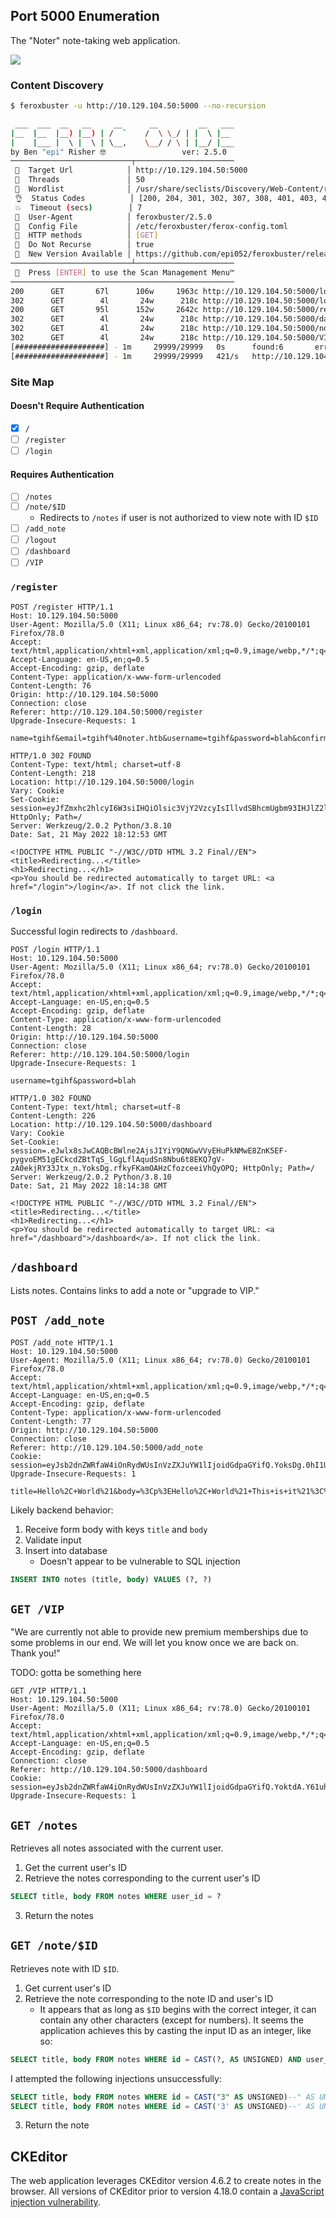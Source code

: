 ## Port 5000 Enumeration

The "Noter" note-taking web application.

![](images/Pasted%20image%2020220521140553.png)

### Content Discovery

```bash
$ feroxbuster -u http://10.129.104.50:5000 --no-recursion

 ___  ___  __   __     __      __         __   ___
|__  |__  |__) |__) | /  `    /  \ \_/ | |  \ |__
|    |___ |  \ |  \ | \__,    \__/ / \ | |__/ |___
by Ben "epi" Risher 🤓                 ver: 2.5.0
───────────────────────────┬──────────────────────
 🎯  Target Url            │ http://10.129.104.50:5000
 🚀  Threads               │ 50
 📖  Wordlist              │ /usr/share/seclists/Discovery/Web-Content/raft-medium-directories.txt
 👌  Status Codes          │ [200, 204, 301, 302, 307, 308, 401, 403, 405, 500]
 💥  Timeout (secs)        │ 7
 🦡  User-Agent            │ feroxbuster/2.5.0
 💉  Config File           │ /etc/feroxbuster/ferox-config.toml
 🏁  HTTP methods          │ [GET]
 🚫  Do Not Recurse        │ true
 🎉  New Version Available │ https://github.com/epi052/feroxbuster/releases/latest
───────────────────────────┴──────────────────────
 🏁  Press [ENTER] to use the Scan Management Menu™
──────────────────────────────────────────────────
200      GET       67l      106w     1963c http://10.129.104.50:5000/login
302      GET        4l       24w      218c http://10.129.104.50:5000/logout => http://10.129.104.50:5000/login
200      GET       95l      152w     2642c http://10.129.104.50:5000/register
302      GET        4l       24w      218c http://10.129.104.50:5000/dashboard => http://10.129.104.50:5000/login
302      GET        4l       24w      218c http://10.129.104.50:5000/notes => http://10.129.104.50:5000/login
302      GET        4l       24w      218c http://10.129.104.50:5000/VIP => http://10.129.104.50:5000/login
[####################] - 1m     29999/29999   0s      found:6       errors:0
[####################] - 1m     29999/29999   421/s   http://10.129.104.50:5000
```

### Site Map

#### Doesn't Require Authentication

- [X] `/`
- [ ] `/register`
- [ ] `/login`

#### Requires Authentication

- [ ] `/notes`
- [ ] `/note/$ID`
	- Redirects to `/notes` if user is not authorized to view note with ID  `$ID`
- [ ] `/add_note`
- [ ] `/logout`
- [ ] `/dashboard`
- [ ] `/VIP`

### `/register`

```http
POST /register HTTP/1.1
Host: 10.129.104.50:5000
User-Agent: Mozilla/5.0 (X11; Linux x86_64; rv:78.0) Gecko/20100101 Firefox/78.0
Accept: text/html,application/xhtml+xml,application/xml;q=0.9,image/webp,*/*;q=0.8
Accept-Language: en-US,en;q=0.5
Accept-Encoding: gzip, deflate
Content-Type: application/x-www-form-urlencoded
Content-Length: 76
Origin: http://10.129.104.50:5000
Connection: close
Referer: http://10.129.104.50:5000/register
Upgrade-Insecure-Requests: 1

name=tgihf&email=tgihf%40noter.htb&username=tgihf&password=blah&confirm=blah
```

```http
HTTP/1.0 302 FOUND
Content-Type: text/html; charset=utf-8
Content-Length: 218
Location: http://10.129.104.50:5000/login
Vary: Cookie
Set-Cookie: session=eyJfZmxhc2hlcyI6W3siIHQiOlsic3VjY2VzcyIsIllvdSBhcmUgbm93IHJlZ2lzdGVyZWQgYW5kIGNhbiBsb2cgaW4iXX1dfQ.YokrpQ.T93TcqwpzrP5QZlbeE5XK77Ob5Y; HttpOnly; Path=/
Server: Werkzeug/2.0.2 Python/3.8.10
Date: Sat, 21 May 2022 18:12:53 GMT

<!DOCTYPE HTML PUBLIC "-//W3C//DTD HTML 3.2 Final//EN">
<title>Redirecting...</title>
<h1>Redirecting...</h1>
<p>You should be redirected automatically to target URL: <a href="/login">/login</a>. If not click the link.
```

### `/login`

Successful login redirects to `/dashboard`.

```http
POST /login HTTP/1.1
Host: 10.129.104.50:5000
User-Agent: Mozilla/5.0 (X11; Linux x86_64; rv:78.0) Gecko/20100101 Firefox/78.0
Accept: text/html,application/xhtml+xml,application/xml;q=0.9,image/webp,*/*;q=0.8
Accept-Language: en-US,en;q=0.5
Accept-Encoding: gzip, deflate
Content-Type: application/x-www-form-urlencoded
Content-Length: 28
Origin: http://10.129.104.50:5000
Connection: close
Referer: http://10.129.104.50:5000/login
Upgrade-Insecure-Requests: 1

username=tgihf&password=blah
```

```http
HTTP/1.0 302 FOUND
Content-Type: text/html; charset=utf-8
Content-Length: 226
Location: http://10.129.104.50:5000/dashboard
Vary: Cookie
Set-Cookie: session=.eJwlx8sJwCAQBcBWlne2AjsJIYiY9QNGwVVyEHuPkNMwE8ZnK5EF-pygvoEM51gECkcdZBtTqS_lGgLflAqudSn8Nbu6t8EKQ7gV-zA0ekjRY33Jtx_n.YoksDg.rfkyFKamOAHzCfozceeiVhQyOPQ; HttpOnly; Path=/
Server: Werkzeug/2.0.2 Python/3.8.10
Date: Sat, 21 May 2022 18:14:38 GMT

<!DOCTYPE HTML PUBLIC "-//W3C//DTD HTML 3.2 Final//EN">
<title>Redirecting...</title>
<h1>Redirecting...</h1>
<p>You should be redirected automatically to target URL: <a href="/dashboard">/dashboard</a>. If not click the link.
```

## `/dashboard`

Lists notes. Contains links to add a note or "upgrade to VIP."

## `POST /add_note`

```http
POST /add_note HTTP/1.1
Host: 10.129.104.50:5000
User-Agent: Mozilla/5.0 (X11; Linux x86_64; rv:78.0) Gecko/20100101 Firefox/78.0
Accept: text/html,application/xhtml+xml,application/xml;q=0.9,image/webp,*/*;q=0.8
Accept-Language: en-US,en;q=0.5
Accept-Encoding: gzip, deflate
Content-Type: application/x-www-form-urlencoded
Content-Length: 77
Origin: http://10.129.104.50:5000
Connection: close
Referer: http://10.129.104.50:5000/add_note
Cookie: session=eyJsb2dnZWRfaW4iOnRydWUsInVzZXJuYW1lIjoidGdpaGYifQ.YoksDg.0hI1UmSR2NxVANTNsMJmqF0zPlg
Upgrade-Insecure-Requests: 1

title=Hello%2C+World%21&body=%3Cp%3EHello%2C+World%21+This+is+it%21%3C%2Fp%3E
```

Likely backend behavior:

1. Receive form body with keys `title` and `body`
2. Validate input
3. Insert into database
	- Doesn't appear to be vulnerable to SQL injection

```sql
INSERT INTO notes (title, body) VALUES (?, ?)
```

## 	`GET /VIP`

"We are currently not able to provide new premium memberships due to some problems in our end. We will let you know once we are back on. Thank you!"

TODO: gotta be something here	

```http
GET /VIP HTTP/1.1
Host: 10.129.104.50:5000
User-Agent: Mozilla/5.0 (X11; Linux x86_64; rv:78.0) Gecko/20100101 Firefox/78.0
Accept: text/html,application/xhtml+xml,application/xml;q=0.9,image/webp,*/*;q=0.8
Accept-Language: en-US,en;q=0.5
Accept-Encoding: gzip, deflate
Connection: close
Referer: http://10.129.104.50:5000/dashboard
Cookie: session=eyJsb2dnZWRfaW4iOnRydWUsInVzZXJuYW1lIjoidGdpaGYifQ.YoktdA.Y61uhlo7KsCEG3hZUXFLXrpZ4ak
Upgrade-Insecure-Requests: 1

```

## `GET /notes`

Retrieves all notes associated with the current user.

1. Get the current user's ID
2. Retrieve the notes corresponding to the current user's ID

```sql
SELECT title, body FROM notes WHERE user_id = ?
```

3. Return the notes

## `GET /note/$ID`

Retrieves note with ID `$ID`.

1. Get current user's ID
2. Retrieve the note corresponding to the note ID and user's ID
	- It appears that as long as `$ID` begins with the correct integer, it can contain any other characters (except for numbers). It seems the application achieves this by casting the input ID as an integer, like so:

```sql
SELECT title, body FROM notes WHERE id = CAST(?, AS UNSIGNED) AND user_id = ?
```

I attempted the following injections unsuccessfully:

```sql
SELECT title, body FROM notes WHERE id = CAST("3" AS UNSIGNED)--" AS UNSIGNED);
SELECT title, body FROM notes WHERE id = CAST('3' AS UNSIGNED)--' AS UNSIGNED);
```

3. Return the note


## CKEditor

The web application leverages CKEditor version 4.6.2 to create notes in the browser. All versions of CKEditor prior to version 4.18.0 contain a [JavaScript injection vulnerability](https://nvd.nist.gov/vuln/detail/CVE-2022-24728).
